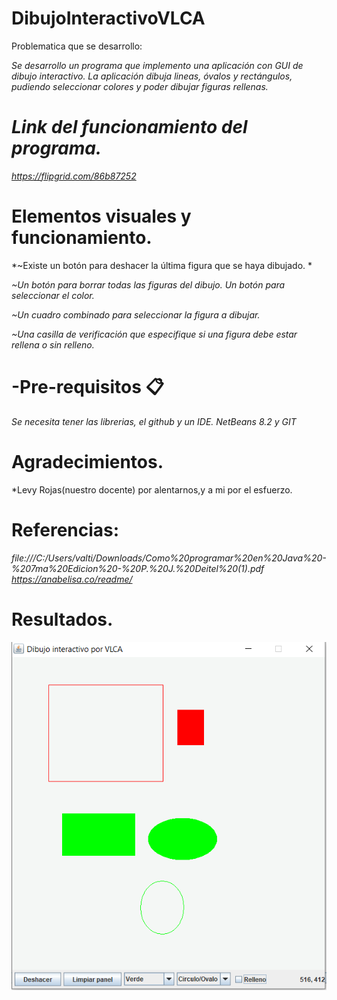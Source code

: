 # DibujoInteractivoVLCA

Problematica que se desarrollo:

*Se desarrollo un programa que implemento una aplicación con GUI de dibujo interactivo.  La aplicación dibuja lineas, óvalos y rectángulos, pudiendo seleccionar colores y poder dibujar figuras rellenas.*

# *Link del funcionamiento del programa.*
*https://flipgrid.com/86b87252*

# Elementos visuales y funcionamiento.

*~Existe un botón para deshacer la última figura que se haya dibujado. *

*~Un botón para borrar todas las figuras del dibujo. Un botón para seleccionar el color.*

*~Un cuadro combinado para seleccionar la figura a dibujar.*  

*~Una casilla de verificación que especifique si una figura debe estar rellena o sin relleno.*

# -Pre-requisitos 📋

*Se necesita tener las librerias, el github y un IDE.
NetBeans 8.2 y GIT*

# Agradecimientos.

*Levy Rojas(nuestro docente) por alentarnos,y a mi por el esfuerzo.

# Referencias:

*file:///C:/Users/valti/Downloads/Como%20programar%20en%20Java%20-%207ma%20Edicion%20-%20P.%20J.%20Deitel%20(1).pdf*
*https://anabelisa.co/readme/*


# Resultados.
![](figures/logo_rmarkdown.png)



